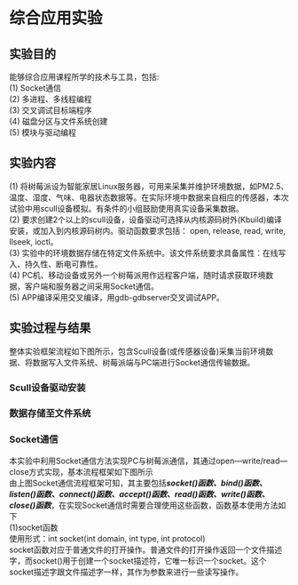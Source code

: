 # 综合应用实验
## 实验目的
能够综合应用课程所学的技术与工具，包括:   
(1) Socket通信  
(2) 多进程、多线程编程  
(3) 交叉调试目标端程序  
(4) 磁盘分区与文件系统创建   
(5) 模块与驱动编程  
## 实验内容
(1) 将树莓派设为智能家居Linux服务器，可用来采集并维护环境数据，如PM2.5、温度、湿度、气味、电器状态数据等。在实际环境中数据来自相应的传感器，本次试验中用scull设备模拟。有条件的小组鼓励使用真实设备采集数据。   
(2) 要求创建2个以上的scull设备，设备驱动可选择从内核源码树外(Kbuild)编译安装，或加入到内核源码树内。驱动函数要求包括： open, release, read, write, llseek, ioctl。  
(3) 实验中的环境数据存储在特定文件系统中。该文件系统要求具备属性：在线写入、持久性、断电可靠性。  
(4) PC机、移动设备或另外一个树莓派用作远程客户端，随时请求获取环境数据，客户端和服务器之间采用Socket通信。  
(5) APP编译采用交叉编译，用gdb-gdbserver交叉调试APP。 
## 实验过程与结果
整体实验框架流程如下图所示，包含Scull设备(或传感器设备)采集当前环境数据、将数据写入文件系统、树莓派端与PC端进行Socket通信传输数据。  
### Scull设备驱动安装  
### 数据存储至文件系统  
### Socket通信  
本实验中利用Socket通信方法实现PC与树莓派通信，其通过open—write/read—close方式实现，基本流程框架如下图所示  
由上图Socket通信流程框架可知，其主要包括***socket()函数、bind()函数、listen()函数、connect()函数、accept()函数、read()函数、write()函数、close()函数***，在实现Socket通信时需要合理使用这些函数，函数基本使用方法如下  
(1)socket函数  
使用形式：int socket(int domain, int type, int protocol)  
socket函数对应于普通文件的打开操作。普通文件的打开操作返回一个文件描述字，而socket()用于创建一个socket描述符，它唯一标识一个socket。这个socket描述字跟文件描述字一样，其作为参数来进行一些读写操作。  
